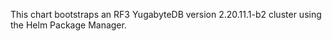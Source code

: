 This chart bootstraps an RF3 YugabyteDB version 2.20.11.1-b2 cluster using the Helm Package Manager.
